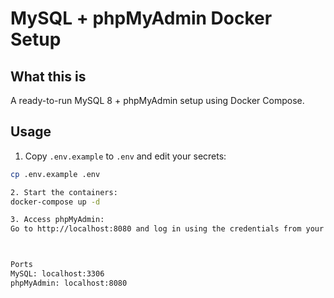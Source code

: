 # MySQL + phpMyAdmin Docker Setup

## What this is

A ready-to-run MySQL 8 + phpMyAdmin setup using Docker Compose.

## Usage

1. Copy `.env.example` to `.env` and edit your secrets:

```bash
cp .env.example .env

2. Start the containers:
docker-compose up -d

3. Access phpMyAdmin:
Go to http://localhost:8080 and log in using the credentials from your .env



Ports
MySQL: localhost:3306
phpMyAdmin: localhost:8080